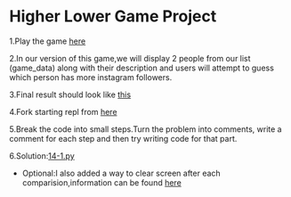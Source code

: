 # Higher Lower Game Project

1.Play the game [here](http://www.higherlowergame.com/)

2.In our version of this game,we will display 2 people from our list (game_data) along with their description and users will attempt to guess which person has more instagram followers.

3.Final result should look like [this](https://replit.com/@appbrewery/higher-lower-final?embed=1&output=1#main.py)

4.Fork starting repl from [here](https://replit.com/@appbrewery/higher-lower-start)

5.Break the code into small steps.Turn the problem into comments, write a comment for each step and then try writing code for that part.

6.Solution:[14-1.py](https://github.com/priyanka-111-droid/100daysofcode/blob/main/Day014/14-1.py)

* Optional:I also added a way to clear screen after each comparision,information can be found [here](https://www.geeksforgeeks.org/clear-screen-python/) 

